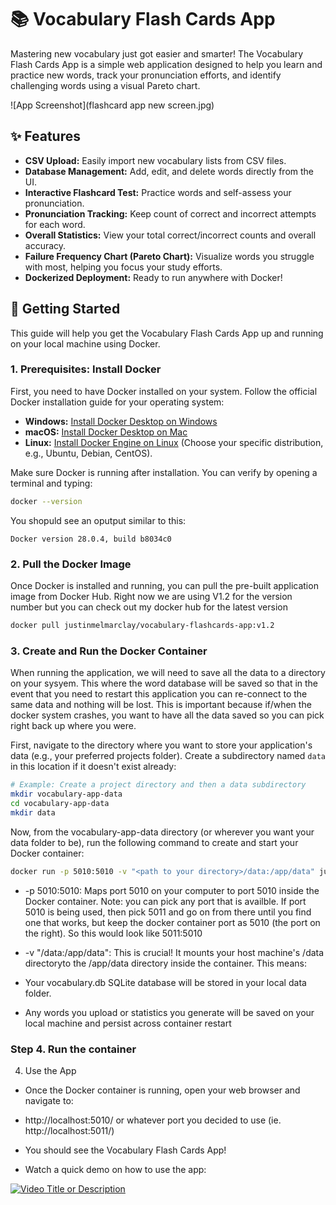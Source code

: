 
# 📚 Vocabulary Flash Cards App

Mastering new vocabulary just got easier and smarter! The Vocabulary Flash Cards App is a simple web application designed to help you learn and practice new words, track your pronunciation efforts, and identify challenging words using a visual Pareto chart.

![App Screenshot](flashcard app new screen.jpg)

## ✨ Features

* **CSV Upload:** Easily import new vocabulary lists from CSV files.
* **Database Management:** Add, edit, and delete words directly from the UI.
* **Interactive Flashcard Test:** Practice words and self-assess your pronunciation.
* **Pronunciation Tracking:** Keep count of correct and incorrect attempts for each word.
* **Overall Statistics:** View your total correct/incorrect counts and overall accuracy.
* **Failure Frequency Chart (Pareto Chart):** Visualize words you struggle with most, helping you focus your study efforts.
* **Dockerized Deployment:** Ready to run anywhere with Docker!

## 🚀 Getting Started

This guide will help you get the Vocabulary Flash Cards App up and running on your local machine using Docker.

### 1. Prerequisites: Install Docker

First, you need to have Docker installed on your system. Follow the official Docker installation guide for your operating system:

* **Windows:** [Install Docker Desktop on Windows](https://docs.docker.com/desktop/install/windows-install/)
* **macOS:** [Install Docker Desktop on Mac](https://docs.docker.com/desktop/install/mac-install/)
* **Linux:** [Install Docker Engine on Linux](https://docs.docker.com/engine/install/) (Choose your specific distribution, e.g., Ubuntu, Debian, CentOS).

Make sure Docker is running after installation. You can verify by opening a terminal and typing:

```bash
docker --version
```

You shopuld see an oputput similar to this: 
```
Docker version 28.0.4, build b8034c0
```

### 2. Pull the Docker Image

Once Docker is installed and running, you can pull the pre-built application image from Docker Hub. Right now we are using V1.2 for the version number but you can check out my docker hub for the latest version

```bash
docker pull justinmelmarclay/vocabulary-flashcards-app:v1.2
```

### 3. Create and Run the Docker Container

When running the application, we will need to save all the data to a directory on your sysyem. This where the word database will be saved so that in the event that you need to restart this application you can re-connect to the same data and nothing will be lost. This is important because if/when the docker system crashes, you want to have all the data saved so you can pick right back up where you were. 

First, navigate to the directory where you want to store your application's data (e.g., your preferred projects folder). Create a subdirectory named `data` in this location if it doesn't exist already:

```bash
# Example: Create a project directory and then a data subdirectory
mkdir vocabulary-app-data
cd vocabulary-app-data
mkdir data
```

Now, from the vocabulary-app-data directory (or wherever you want your data folder to be), run the following command to create and start your Docker container:

```bash
docker run -p 5010:5010 -v "<path to your directory>/data:/app/data" justinmelmarclay/flashcards-app:v1.2
```
* -p 5010:5010: Maps port 5010 on your computer to port 5010 inside the Docker container. Note: you can pick any port that is availble. If port 5010 is being used, then pick 5011 and go on from there until you find one that works, but keep the docker container port as 5010 (the port on the right). So this would look like 5011:5010

* -v "<path to your directory>/data:/app/data": This is crucial! It mounts your host machine's <path to your directory> /data directoryto the /app/data directory inside the container. This means:

* Your vocabulary.db SQLite database will be stored in your local data folder.

* Any words you upload or statistics you generate will be saved on your local machine and persist across container restart

### Step 4. Run the container 

4. Use the App
* Once the Docker container is running, open your web browser and navigate to:

* http://localhost:5010/ or whatever port you decided to use (ie. http://localhost:5011/)

* You should see the Vocabulary Flash Cards App!

* Watch a quick demo on how to use the app:

[![Video Title or Description](https://img.youtube.com/vi/YOUR_VIDEO_ID/hqdefault.jpg)](YOUR_VIDEO_LINK)
